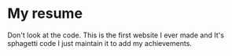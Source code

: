 # My resume
Don't look at the code. This is the first website I ever made and It's sphagetti code I just maintain it to add my achievements.
